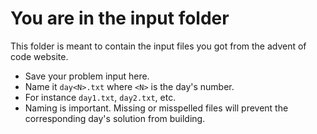 # You are in the input folder

This folder is meant to contain the input files you got from the advent of code website.

* Save your problem input here.
* Name it `day<N>.txt` where `<N>` is the day's number.
* For instance `day1.txt`, `day2.txt`, etc.
* Naming is important. Missing or misspelled files will prevent the corresponding day's solution from building.
